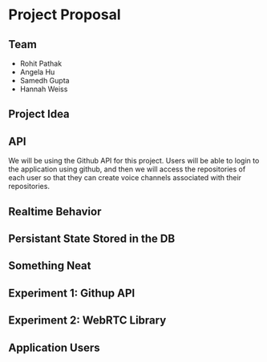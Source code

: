 # Project Proposal

## Team
- Rohit Pathak
- Angela Hu
- Samedh Gupta
- Hannah Weiss

## Project Idea

## API
We will be using the Github API for this project. Users will be able to login to the application using github, and then we will access the repositories of each user so that they can create voice channels associated with their repositories.

## Realtime Behavior

## Persistant State Stored in the DB

## Something Neat

## Experiment 1: Githup API

## Experiment 2: WebRTC Library

## Application Users
